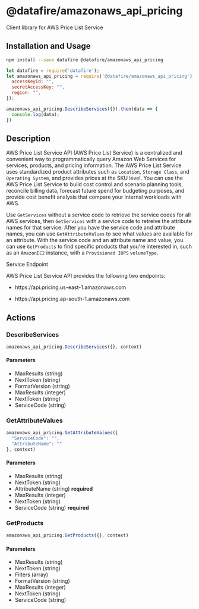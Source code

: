 # @datafire/amazonaws_api_pricing

Client library for AWS Price List Service

## Installation and Usage
```bash
npm install --save datafire @datafire/amazonaws_api_pricing
```

```js
let datafire = require('datafire');
let amazonaws_api_pricing = require('@datafire/amazonaws_api_pricing').create({
  accessKeyId: "",
  secretAccessKey: "",
  region: "",
});

amazonaws_api_pricing.DescribeServices({}).then(data => {
  console.log(data);
})
```

## Description
<p>AWS Price List Service API (AWS Price List Service) is a centralized and convenient way to programmatically query Amazon Web Services for services, products, and pricing information. The AWS Price List Service uses standardized product attributes such as <code>Location</code>, <code>Storage Class</code>, and <code>Operating System</code>, and provides prices at the SKU level. You can use the AWS Price List Service to build cost control and scenario planning tools, reconcile billing data, forecast future spend for budgeting purposes, and provide cost benefit analysis that compare your internal workloads with AWS.</p> <p>Use <code>GetServices</code> without a service code to retrieve the service codes for all AWS services, then <code>GetServices</code> with a service code to retreive the attribute names for that service. After you have the service code and attribute names, you can use <code>GetAttributeValues</code> to see what values are available for an attribute. With the service code and an attribute name and value, you can use <code>GetProducts</code> to find specific products that you're interested in, such as an <code>AmazonEC2</code> instance, with a <code>Provisioned IOPS</code> <code>volumeType</code>.</p> <p>Service Endpoint</p> <p>AWS Price List Service API provides the following two endpoints:</p> <ul> <li> <p>https://api.pricing.us-east-1.amazonaws.com</p> </li> <li> <p>https://api.pricing.ap-south-1.amazonaws.com</p> </li> </ul>

## Actions
### DescribeServices



```js
amazonaws_api_pricing.DescribeServices({}, context)
```

#### Parameters
* MaxResults (string)
* NextToken (string)
* FormatVersion (string)
* MaxResults (integer)
* NextToken (string)
* ServiceCode (string)

### GetAttributeValues



```js
amazonaws_api_pricing.GetAttributeValues({
  "ServiceCode": "",
  "AttributeName": ""
}, context)
```

#### Parameters
* MaxResults (string)
* NextToken (string)
* AttributeName (string) **required**
* MaxResults (integer)
* NextToken (string)
* ServiceCode (string) **required**

### GetProducts



```js
amazonaws_api_pricing.GetProducts({}, context)
```

#### Parameters
* MaxResults (string)
* NextToken (string)
* Filters (array)
* FormatVersion (string)
* MaxResults (integer)
* NextToken (string)
* ServiceCode (string)

